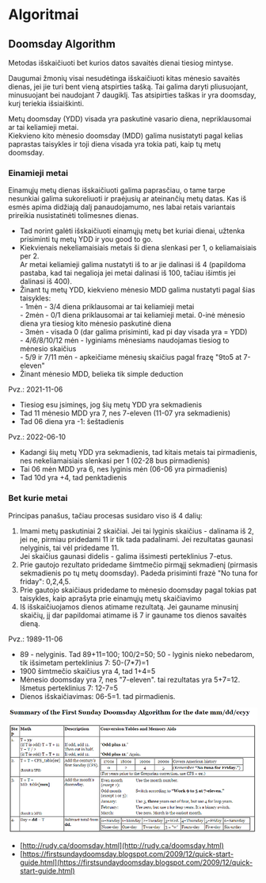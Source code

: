 # Algoritmai

## Doomsday Algorithm

Metodas išskaičiuoti bet kurios datos savaitės dienai tiesiog mintyse.

Daugumai žmonių visai nesudėtinga išskaičiuoti kitas mėnesio savaitės dienas, jei jie turi bent vieną atspirties tašką. Tai galima daryti pliusuojant, minusuojant bei naudojant 7 daugiklį. Tas atsipirties taškas ir yra doomsday, kurį teriekia išsiaiškinti.

Metų doomsday (YDD) visada yra paskutinė vasario diena, nepriklausomai ar tai keliamieji metai.\
Kiekvieno kito mėnesio doomsday (MDD) galima nusistatyti pagal kelias paprastas taisykles ir toji diena visada yra tokia pati, kaip tų metų doomsday.

### Einamieji metai

Einamųjų metų dienas išskaičiuoti galima paprasčiau, o tame tarpe nesunkiai galima sukoreliuoti ir praėjusių ar ateinančių metų datas. Kas iš esmės apima didžiają dalį panaudojamumo, nes labai retais variantais prireikia nusistatinėti tolimesnes dienas.

* Tad norint galėti išskaičiuoti einamųjų metų bet kuriai dienai, užtenka prisiminti tų metų YDD ir you good to go.
* Kiekvienais nekeliamaisiais metais ši diena slenkasi per 1, o keliamaisiais per 2.\
  Ar metai keliamieji galima nustatyti iš to ar jie dalinasi iš 4 (papildoma pastaba, kad tai negalioja jei metai dalinasi iš 100, tačiau išimtis jei dalinasi iš 400).
* Žinant tų metų YDD, kiekvieno mėnesio MDD galima nustatyti pagal šias taisykles:\
  \- 1mėn - 3/4 diena priklausomai ar tai keliamieji metai\
  \- 2mėn - 0/1 diena priklausomai ar tai keliamieji metai. 0-inė mėnesio diena yra tiesiog kito mėnesio paskutinė diena\
  \- 3mėn - visada 0 (dar galima prisiminti, kad pi day visada yra = YDD)\
  \- 4/6/8/10/12 mėn - lyginiams mėnesiams naudojamas tiesiog to mėnesio skaičius\
  \- 5/9 ir 7/11 mėn - apkeičiame mėnesių skaičius pagal frazę "9to5 at 7-eleven"
* Žinant mėnesio MDD, belieka tik simple deduction

Pvz.: 2021-11-06

* Tiesiog esu įsiminęs, jog šių metų YDD yra sekmadienis
* Tad 11 mėnesio MDD yra 7, nes 7-eleven (11-07 yra sekmadienis)
* Tad 06 diena yra -1: šeštadienis

Pvz.: 2022-06-10

* Kadangi šių metų YDD yra sekmadienis, tad kitais metais tai pirmadienis, nes nekeliamaisiais slenkasi per 1 (02-28 bus pirmadienis)
* Tai 06 mėn MDD yra 6, nes lyginis mėn (06-06 yra pirmadienis)
* Tad 10d yra +4, tad penktadienis

### Bet kurie metai

Principas panašus, tačiau procesas susidaro viso iš 4 dalių:

1. Imami metų paskutiniai 2 skaičiai. Jei tai lyginis skaičius - dalinama iš 2, jei ne, pirmiau pridedami 11 ir tik tada padalinami. Jei rezultatas gaunasi nelyginis, tai vėl pridedame 11.\
   Jei skaičius gaunasi didelis - galima išsimesti perteklinius 7-etus.
2. Prie gautojo rezultato pridedame šimtmečio pirmąjį sekmadienį (pirmasis sekmadienis po tų metų doomsday). Padeda prisiminti frazė "No tuna for friday": 0,2,4,5.
3. Prie gautojo skaičiaus pridedame to mėnesio doomsday pagal tokias pat taisykles, kaip aprašyta prie einamųjų metų skaičiavimo
4. Iš išskaičiuojamos dienos atimame rezultatą. Jei gauname minusinį skaičių, jį dar papildomai atimame iš 7 ir gauname tos dienos savaitės dieną.

Pvz.: 1989-11-06

* 89 - nelyginis. Tad 89+11=100; 100/2=50; 50 - lyginis nieko nebedarom, tik išsimetam perteklinius 7: 50-(7\*7)=1
* 1900 šimtmečio skaičius yra 4, tad 1+4=5
* Mėnesio doomsday yra 7, nes "7-eleven". tai rezultatas yra 5+7=12. Išmetus perteklinius 7: 12-7=5
* Dienos išskaičiavimas: 06-5=1. tad pirmadienis.

![](../../.gitbook/assets/FLUOxRA.png)

* [http://rudy.ca/doomsday.html](http://rudy.ca/doomsday.html)
* [https://firstsundaydoomsday.blogspot.com/2009/12/quick-start-guide.html](https://firstsundaydoomsday.blogspot.com/2009/12/quick-start-guide.html)
